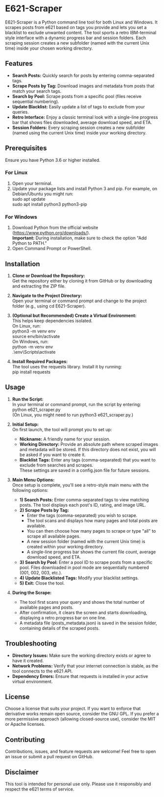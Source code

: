 # E621-Scraper

E621-Scraper is a Python command line tool for both Linux and Windows. It scrapes posts from e621 based on tags you provide and lets you set a blacklist to exclude unwanted content. The tool sports a retro IBM-terminal style interface with a dynamic progress bar and session folders. Each scraping session creates a new subfolder (named with the current Unix time) inside your chosen working directory.

## Features

- **Search Posts:** Quickly search for posts by entering comma-separated tags.
- **Scrape Posts by Tag:** Download images and metadata from posts that match your search tags.
- **Search by Pool:** Scrape posts from a specific pool (files receive sequential numbering).
- **Update Blacklist:** Easily update a list of tags to exclude from your queries.
- **Retro Interface:** Enjoy a classic terminal look with a single-line progress bar that shows files downloaded, average download speed, and ETA.
- **Session Folders:** Every scraping session creates a new subfolder (named using the current Unix time) inside your working directory.

## Prerequisites

Ensure you have Python 3.6 or higher installed.

### For Linux

1. Open your terminal.
2. Update your package lists and install Python 3 and pip. For example, on Debian/Ubuntu you might run:  
   sudo apt update  
   sudo apt install python3 python3-pip

### For Windows

1. Download Python from the official website (https://www.python.org/downloads/).  
   **Important:** During installation, make sure to check the option "Add Python to PATH."
2. Open Command Prompt or PowerShell.

## Installation

1. **Clone or Download the Repository:**  
   Get the repository either by cloning it from GitHub or by downloading and extracting the ZIP file.

2. **Navigate to the Project Directory:**  
   Open your terminal or command prompt and change to the project folder (e.g., using cd E621-Scraper).

3. **(Optional but Recommended) Create a Virtual Environment:**  
   This helps keep dependencies isolated.  
   On Linux, run:  
   python3 -m venv env  
   source env/bin/activate  
   On Windows, run:  
   python -m venv env  
   .\env\Scripts\activate

4. **Install Required Packages:**  
   The tool uses the requests library. Install it by running:  
   pip install requests

## Usage

1. **Run the Script:**  
   In your terminal or command prompt, run the script by entering:  
   python e621_scraper.py  
   (On Linux, you might need to run python3 e621_scraper.py.)

2. **Initial Setup:**  
   On first launch, the tool will prompt you to set up:  
   - **Nickname:** A friendly name for your session.  
   - **Working Directory:** Provide an absolute path where scraped images and metadata will be stored. If this directory does not exist, you will be asked if you want to create it.  
   - **Blacklist Tags:** Enter any tags (comma-separated) that you want to exclude from searches and scrapes.  
   These settings are saved in a config.json file for future sessions.

3. **Main Menu Options:**  
   Once setup is complete, you'll see a retro-style main menu with the following options:  
   - **1) Search Posts:** Enter comma-separated tags to view matching posts. The tool displays each post's ID, rating, and image URL.  
   - **2) Scrape Posts by Tag:**  
     - Enter the tags (comma-separated) you wish to scrape.  
     - The tool scans and displays how many pages and total posts are available.  
     - You can then choose how many pages to scrape or type "all" to scrape all available pages.  
     - A new session folder (named with the current Unix time) is created within your working directory.  
     - A single-line progress bar shows the current file count, average download speed, and ETA.
   - **3) Search by Pool:** Enter a pool ID to scrape posts from a specific pool. Files downloaded in pool mode are sequentially numbered (001, 002, 003, etc.).
   - **4) Update Blacklisted Tags:** Modify your blacklist settings.
   - **5) Exit:** Close the tool.

4. **During the Scrape:**  
   - The tool first scans your query and shows the total number of available pages and posts.  
   - After confirmation, it clears the screen and starts downloading, displaying a retro progress bar on one line.  
   - A metadata file (posts_metadata.json) is saved in the session folder, containing details of the scraped posts.

## Troubleshooting

- **Directory Issues:** Make sure the working directory exists or agree to have it created.
- **Network Problems:** Verify that your internet connection is stable, as the tool connects to the e621 API.
- **Dependency Errors:** Ensure that requests is installed in your active virtual environment.

## License

Choose a license that suits your project. If you want to enforce that derivative works remain open source, consider the GNU GPL. If you prefer a more permissive approach (allowing closed-source use), consider the MIT or Apache licenses.

## Contributing

Contributions, issues, and feature requests are welcome! Feel free to open an issue or submit a pull request on GitHub.

## Disclaimer

This tool is intended for personal use only. Please use it responsibly and respect the e621 terms of service.
